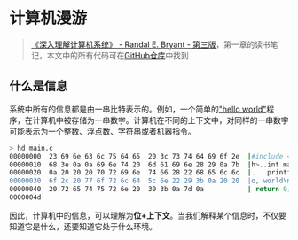 # 计算机漫游

> [《深入理解计算机系统》 - Randal E. Bryant - 第三版](https://1drv.ms/b/s!AkcJSyT7tq80bJdqo_mT5IeFTsg?e=W297XG)，第一章的读书笔记，本文中的所有代码可在[GitHub仓库](https://github.com/LittleBee1024/learning_book/tree/main/docs/booknotes/csapp/01/code)中找到

## 什么是信息
系统中所有的信息都是由一串比特表示的。例如，一个简单的["hello world"](./code/hello/main.c)程序，在计算机中被存储为一串数字。计算机在不同的上下文中，对同样的一串数字可能表示为一个整数、浮点数、字符串或者机器指令。
```bash
> hd main.c
00000000  23 69 6e 63 6c 75 64 65  20 3c 73 74 64 69 6f 2e  |#include <stdio.|
00000010  68 3e 0a 0a 69 6e 74 20  6d 61 69 6e 28 29 0a 7b  |h>..int main().{|
00000020  0a 20 20 20 70 72 69 6e  74 66 28 22 68 65 6c 6c  |.   printf("hell|
00000030  6f 2c 20 77 6f 72 6c 64  5c 6e 22 29 3b 0a 20 20  |o, world\n");.  |
00000040  20 72 65 74 75 72 6e 20  30 3b 0a 7d 0a           | return 0;.}.|
0000004d
```

因此，计算机中的信息，可以理解为**位+上下文**。当我们解释某个信息时，不仅要知道它是什么，还要知道它处于什么环境。



